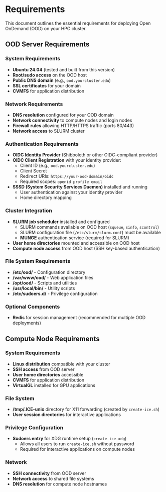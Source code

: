 # Requirements

This document outlines the essential requirements for deploying Open OnDemand (OOD) on your HPC cluster.

## OOD Server Requirements

### System Requirements
- **Ubuntu 24.04** (tested and built from this version)
- **Root/sudo access** on the OOD host
- **Public DNS domain** (e.g., `ood.yourcluster.edu`)
- **SSL certificates** for your domain
- **CVMFS** for application distribution

### Network Requirements
- **DNS resolution** configured for your OOD domain
- **Network connectivity** to compute nodes and login nodes
- **Firewall rules** allowing HTTP/HTTPS traffic (ports 80/443)
- **Network access** to SLURM cluster

### Authentication Requirements
- **OIDC Identity Provider** (Shibboleth or other OIDC-compliant provider)
- **OIDC Client Registration** with your identity provider:
  - Client ID (e.g., `ood.yourcluster.edu`)
  - Client Secret
  - Redirect URIs: `https://your-ood-domain/oidc`
  - Required scopes: `openid profile email`
- **SSSD (System Security Services Daemon)** installed and running
  - User authentication against your identity provider
  - Home directory mapping

### Cluster Integration
- **SLURM job scheduler** installed and configured
  - SLURM commands available on OOD host (`squeue`, `sinfo`, `scontrol`)
  - SLURM configuration file (`/etc/slurm/slurm.conf`) must be available
  - **MUNGE** authentication service (required for SLURM)
- **User home directories** mounted and accessible on OOD host
- **Compute node access** from OOD host (SSH key-based authentication)

### File System Requirements
- **/etc/ood/** - Configuration directory
- **/var/www/ood/** - Web application files
- **/opt/ood/** - Scripts and utilities
- **/usr/local/bin/** - Utility scripts
- **/etc/sudoers.d/** - Privilege configuration

### Optional Components
- **Redis** for session management (recommended for multiple OOD deployments)

## Compute Node Requirements

### System Requirements
- **Linux distribution** compatible with your cluster
- **SSH access** from OOD server
- **User home directories** accessible
- **CVMFS** for application distribution
- **VirtualGL** installed for GPU applications


### File System
- **/tmp/.ICE-unix** directory for X11 forwarding (created by `create-ice.sh`)
- **User session directories** for interactive applications

### Privilege Configuration
- **Sudoers entry** for XDG runtime setup (`create-ice-xdg`)
  - Allows all users to run `create-ice.sh` without password
  - Required for interactive applications on compute nodes

### Network
- **SSH connectivity** from OOD server
- **Network access** to shared file systems
- **DNS resolution** for compute node hostnames 

